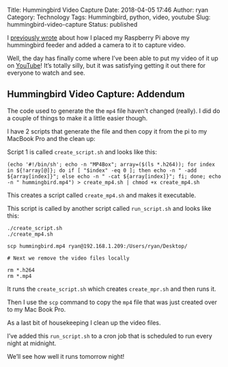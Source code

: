 Title: Hummingbird Video Capture
Date: 2018-04-05 17:46
Author: ryan
Category: Technology
Tags: Hummingbird, python, video, youtube
Slug: hummingbird-video-capture
Status: published

I [previously wrote](/using-mp4box-to-concatenate-many-h264-files-into-one-mp4-file-revisited.html) about how I placed my Raspberry Pi above my hummingbird feeder and added a camera to it to capture video.

Well, the day has finally come where I’ve been able to put my video of it up on [YouTube](https://youtu.be/_oNlhrZJ-0Y)! It’s totally silly, but it was satisfying getting it out there for everyone to watch and see.

## Hummingbird Video Capture: Addendum

The code used to generate the the `mp4` file haven’t changed (really). I did do a couple of things to make it a little easier though.

I have 2 scripts that generate the file and then copy it from the pi to my MacBook Pro and the clean up:

Script 1 is called `create_script.sh` and looks like this:

    (echo '#!/bin/sh'; echo -n "MP4Box"; array=($(ls *.h264)); for index in ${!array[@]}; do if [ "$index" -eq 0 ]; then echo -n " -add ${array[index]}"; else echo -n " -cat ${array[index]}"; fi; done; echo -n " hummingbird.mp4") > create_mp4.sh | chmod +x create_mp4.sh

This creates a script called `create_mp4.sh` and makes it executable.

This script is called by another script called `run_script.sh` and looks like this:

    ./create_script.sh
    ./create_mp4.sh

    scp hummingbird.mp4 ryan@192.168.1.209:/Users/ryan/Desktop/

    # Next we remove the video files locally

    rm *.h264
    rm *.mp4

It runs the `create_script.sh` which creates `create_mpr.sh` and then runs it.

Then I use the `scp` command to copy the `mp4` file that was just created over to my Mac Book Pro.

As a last bit of housekeeping I clean up the video files.

I’ve added this `run_script.sh` to a cron job that is scheduled to run every night at midnight.

We’ll see how well it runs tomorrow night!
